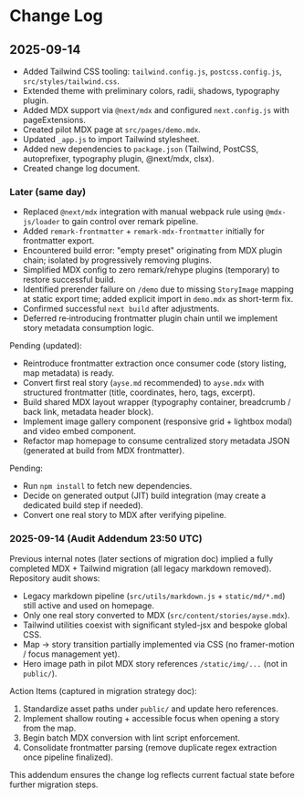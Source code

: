 # Change Log

## 2025-09-14
- Added Tailwind CSS tooling: `tailwind.config.js`, `postcss.config.js`, `src/styles/tailwind.css`.
- Extended theme with preliminary colors, radii, shadows, typography plugin.
- Added MDX support via `@next/mdx` and configured `next.config.js` with pageExtensions.
- Created pilot MDX page at `src/pages/demo.mdx`.
- Updated `_app.js` to import Tailwind stylesheet.
- Added new dependencies to `package.json` (Tailwind, PostCSS, autoprefixer, typography plugin, @next/mdx, clsx).
- Created change log document.

### Later (same day)
- Replaced `@next/mdx` integration with manual webpack rule using `@mdx-js/loader` to gain control over remark pipeline.
- Added `remark-frontmatter` + `remark-mdx-frontmatter` initially for frontmatter export.
- Encountered build error: "empty preset" originating from MDX plugin chain; isolated by progressively removing plugins.
- Simplified MDX config to zero remark/rehype plugins (temporary) to restore successful build.
- Identified prerender failure on `/demo` due to missing `StoryImage` mapping at static export time; added explicit import in `demo.mdx` as short-term fix.
- Confirmed successful `next build` after adjustments.
- Deferred re‑introducing frontmatter plugin chain until we implement story metadata consumption logic.

Pending (updated):
- Reintroduce frontmatter extraction once consumer code (story listing, map metadata) is ready.
- Convert first real story (`ayse.md` recommended) to `ayse.mdx` with structured frontmatter (title, coordinates, hero, tags, excerpt).
- Build shared MDX layout wrapper (typography container, breadcrumb / back link, metadata header block).
- Implement image gallery component (responsive grid + lightbox modal) and video embed component.
- Refactor map homepage to consume centralized story metadata JSON (generated at build from MDX frontmatter).

Pending:
- Run `npm install` to fetch new dependencies.
- Decide on generated output (JIT) build integration (may create a dedicated build step if needed).
- Convert one real story to MDX after verifying pipeline.

### 2025-09-14 (Audit Addendum 23:50 UTC)
Previous internal notes (later sections of migration doc) implied a fully completed MDX + Tailwind migration (all legacy markdown removed). Repository audit shows:
- Legacy markdown pipeline (`src/utils/markdown.js` + `static/md/*.md`) still active and used on homepage.
- Only one real story converted to MDX (`src/content/stories/ayse.mdx`).
- Tailwind utilities coexist with significant styled-jsx and bespoke global CSS.
- Map → story transition partially implemented via CSS (no framer-motion / focus management yet).
- Hero image path in pilot MDX story references `/static/img/...` (not in `public/`).

Action Items (captured in migration strategy doc):
1. Standardize asset paths under `public/` and update hero references.
2. Implement shallow routing + accessible focus when opening a story from the map.
3. Begin batch MDX conversion with lint script enforcement.
4. Consolidate frontmatter parsing (remove duplicate regex extraction once pipeline finalized).

This addendum ensures the change log reflects current factual state before further migration steps.
